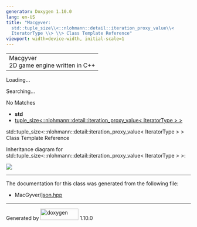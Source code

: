 ```yaml
---
generator: Doxygen 1.10.0
lang: en-US
title: "Macgyver:
  std::tuple_size\\<::nlohmann::detail::iteration_proxy_value\\<
  IteratorType \\> \\> Class Template Reference"
viewport: width=device-width, initial-scale=1
---
```


<div id="top">

<div id="titlearea">

<table data-cellspacing="0" data-cellpadding="0">
<colgroup>
<col style="width: 100%" />
</colgroup>
<tbody>
<tr id="projectrow" class="odd">
<td id="projectalign"><div id="projectname">
Macgyver
</div>
<div id="projectbrief">
2D game engine written in C++
</div></td>
</tr>
</tbody>
</table>

</div>

<div id="main-nav">

</div>

<div id="MSearchSelectWindow"
onmouseover="return searchBox.OnSearchSelectShow()"
onmouseout="return searchBox.OnSearchSelectHide()"
onkeydown="return searchBox.OnSearchSelectKey(event)">

</div>

<div id="MSearchResultsWindow">

<div id="MSearchResults">

<div class="SRPage">

<div id="SRIndex">

<div id="SRResults">

</div>

<div id="Loading" class="SRStatus">

Loading...

</div>

<div id="Searching" class="SRStatus">

Searching...

</div>

<div id="NoMatches" class="SRStatus">

No Matches

</div>

</div>

</div>

</div>

</div>

<div id="nav-path" class="navpath">

- **std**
- <a
  href="classstd_1_1tuple__size_3_1_1nlohmann_1_1detail_1_1iteration__proxy__value_3_01_iterator_type_01_4_01_4.html"
  class="el">tuple_size&lt;::nlohmann::detail::iteration_proxy_value&lt;
  IteratorType &gt; &gt;</a>

</div>

</div>

<div class="header">

<div class="headertitle">

<div class="title">

std::tuple_size\<::nlohmann::detail::iteration_proxy_value\<
IteratorType \> \> Class Template Reference

</div>

</div>

</div>

<div class="contents">

<div class="dynheader">

Inheritance diagram for
std::tuple_size\<::nlohmann::detail::iteration_proxy_value\<
IteratorType \> \>:

</div>

<div class="dyncontent">

<div class="center">

![](classstd_1_1tuple__size_3_1_1nlohmann_1_1detail_1_1iteration__proxy__value_3_01_iterator_type_01_4_01_4.png)

</div>

</div>

------------------------------------------------------------------------

The documentation for this class was generated from the following file:

- MacGyver/<a href="json_8hpp_source.html" class="el">json.hpp</a>

</div>

------------------------------------------------------------------------

<span class="small">Generated
by [<img src="doxygen.svg" class="footer" width="104" height="31"
alt="doxygen" />](https://www.doxygen.org/index.html) 1.10.0</span>
